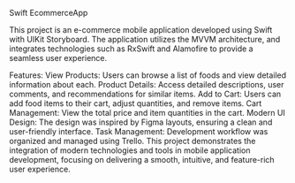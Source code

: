 Swift EcommerceApp

This project is an e-commerce mobile application developed using Swift with UIKit Storyboard. The application utilizes the MVVM architecture, and integrates technologies such as RxSwift and Alamofire to provide a seamless user experience.

Features:
View Products: Users can browse a list of foods and view detailed information about each.
Product Details: Access detailed descriptions, user comments, and recommendations for similar items.
Add to Cart: Users can add food items to their cart, adjust quantities, and remove items.
Cart Management: View the total price and item quantities in the cart.
Modern UI Design: The design was inspired by Figma layouts, ensuring a clean and user-friendly interface.
Task Management: Development workflow was organized and managed using Trello.
This project demonstrates the integration of modern technologies and tools in mobile application development, focusing on delivering a smooth, intuitive, and feature-rich user experience.
